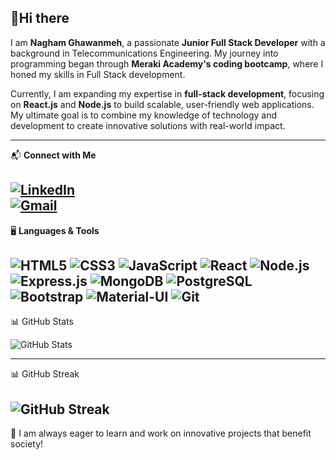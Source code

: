 👋**Hi there**
---
I am **Nagham Ghawanmeh**, a passionate **Junior Full Stack Developer** with a background in Telecommunications Engineering. My journey into programming began through **Meraki Academy's coding bootcamp**, where I honed my skills in Full Stack development.

Currently, I am expanding my expertise in **full-stack development**, focusing on **React.js** and **Node.js** to build scalable, user-friendly web applications. My ultimate goal is to combine my knowledge of technology and development to create innovative solutions with real-world impact.

---

📬 **Connect with Me**

[![LinkedIn](https://img.shields.io/badge/LinkedIn-0077B5?style=for-the-badge&logo=linkedin&logoColor=white)](https://www.linkedin.com/in/naghamghawanmeh/)  
[![Gmail](https://img.shields.io/badge/Gmail-D14836?style=for-the-badge&logo=gmail&logoColor=white)](mailto:ghawanmehnagham@gmail.com)
---

🖥️ **Languages & Tools**

![HTML5](https://img.icons8.com/?size=100&id=20909&format=png&color=000000)
![CSS3](https://img.icons8.com/?size=100&id=21278&format=png&color=000000)
![JavaScript](https://github.com/user-attachments/assets/0d775bb9-eef1-4f51-9234-53988288c949)
![React](https://img.icons8.com/?size=100&id=asWSSTBrDlTW&format=png&color=000000)
![Node.js](https://img.icons8.com/?size=100&id=hsPbhkOH4FMe&format=png&color=000000)
![Express.js](https://img.icons8.com/?size=100&id=SDVmtZ6VBGXt&format=png&color=000000)
![MongoDB](https://img.icons8.com/?size=100&id=bosfpvRzNOG8&format=png&color=000000)
![PostgreSQL](https://img.icons8.com/?size=100&id=36440&format=png&color=000000)
![Bootstrap](https://img.icons8.com/?size=100&id=OODqBWCdRF8o&format=png&color=000000)
![Material-UI](https://img.icons8.com/?size=100&id=gFw7X5Tbl3ss&format=png&color=000000)
![Git](https://img.icons8.com/?size=100&id=20906&format=png&color=000000)
---

📊 GitHub Stats

![GitHub Stats](https://github-readme-stats.vercel.app/api?username=NaghamGhawanmeh&show_icons=true&theme=tokyonight)

---
📊 GitHub Streak

![GitHub Streak](https://github-readme-streak-stats.herokuapp.com/?user=NaghamGhawanmeh&theme=tokyonight)
---

🚀 I am always eager to learn and work on innovative projects that benefit society!
